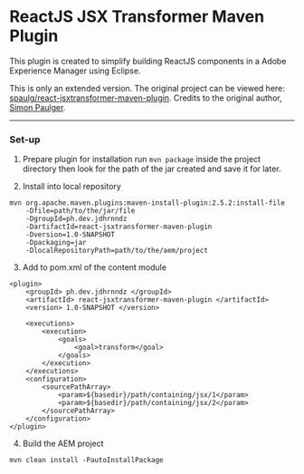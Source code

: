 # ReactJS JSX Transformer Maven Plugin
This plugin is created to simplify building ReactJS components in a Adobe Experience Manager using Eclipse.

This is only an extended version. The original project can be viewed here: [spaulg/react-jsxtransformer-maven-plugin](https://github.com/spaulg/react-jsxtransformer-maven-plugin).
Credits to the original author, [Simon Paulger](https://github.com/spaulg).

---

### Set-up

1. Prepare plugin for installation
run `mvn package` inside the project directory then look for the path of the jar created and save it for later.

2. Install into local repository
```shell
mvn org.apache.maven.plugins:maven-install-plugin:2.5.2:install-file
    -Dfile=path/to/the/jar/file
    -DgroupId=ph.dev.jdhrnndz
    -DartifactId=react-jsxtransformer-maven-plugin
    -Dversion=1.0-SNAPSHOT
    -Dpackaging=jar
    -DlocalRepositoryPath=path/to/the/aem/project
```

3. Add to pom.xml of the content module
```
<plugin>
    <groupId> ph.dev.jdhrnndz </groupId>
    <artifactId> react-jsxtransformer-maven-plugin </artifactId>
    <version> 1.0-SNAPSHOT </version>

    <executions>
        <execution>
            <goals>
                <goal>transform</goal>
            </goals>
        </execution>
    </executions>
    <configuration>
        <sourcePathArray>
            <param>${basedir}/path/containing/jsx/1</param>
            <param>${basedir}/path/containing/jsx/2</param>
        </sourcePathArray>
    </configuration>
</plugin>
```
4. Build the AEM project
```shell
mvn clean install -PautoInstallPackage
```
